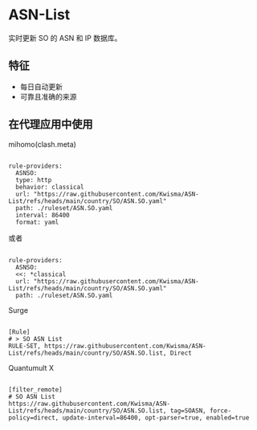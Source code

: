 
# ASN-List
    
实时更新 SO 的 ASN 和 IP 数据库。
    
## 特征
    
- 每日自动更新
- 可靠且准确的来源
    
## 在代理应用中使用
    
mihomo(clash.meta)
   
<pre><code class="language-javascript">
rule-providers:
  ASNSO:
  type: http
  behavior: classical
  url: "https://raw.githubusercontent.com/Kwisma/ASN-List/refs/heads/main/country/SO/ASN.SO.yaml"
  path: ./ruleset/ASN.SO.yaml
  interval: 86400
  format: yaml
</code></pre>

或者

<pre><code class="language-javascript">
rule-providers:
  ASNSO:
  <<: *classical
  url: "https://raw.githubusercontent.com/Kwisma/ASN-List/refs/heads/main/country/SO/ASN.SO.yaml"
  path: ./ruleset/ASN.SO.yaml
</code></pre>
    
Surge
    
<pre><code class="language-javascript">
[Rule]
# > SO ASN List
RULE-SET, https://raw.githubusercontent.com/Kwisma/ASN-List/refs/heads/main/country/SO/ASN.SO.list, Direct
</code></pre>
    
Quantumult X
    
<pre><code class="language-javascript">
[filter_remote]
# SO ASN List
https://raw.githubusercontent.com/Kwisma/ASN-List/refs/heads/main/country/SO/ASN.SO.list, tag=SOASN, force-policy=direct, update-interval=86400, opt-parser=true, enabled=true
</code></pre>
